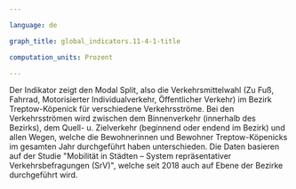 ```yaml
---

language: de   

graph_title: global_indicators.11-4-1-title

computation_units: Prozent

---
```


Der Indikator zeigt den Modal Split, also die Verkehrsmittelwahl (Zu Fuß, Fahrrad, Motorisierter Individualverkehr, Öffentlicher Verkehr) im Bezirk Treptow-Köpenick für verschiedene Verkehrsströme. 
Bei den Verkehrsströmen wird zwischen dem Binnenverkehr (innerhalb des Bezirks), dem Quell- u. Zielverkehr (beginnend oder endend im Bezirk) und allen Wegen, welche die Bewohnerinnen und Bewohner Treptow-Köpenicks im gesamten Jahr durchgeführt haben unterschieden.
Die Daten basieren auf der Studie "Mobilität in Städten – System repräsentativer Verkehrsbefragungen (SrV)", welche seit 2018 auch auf Ebene der Bezirke durchgeführt wird.
